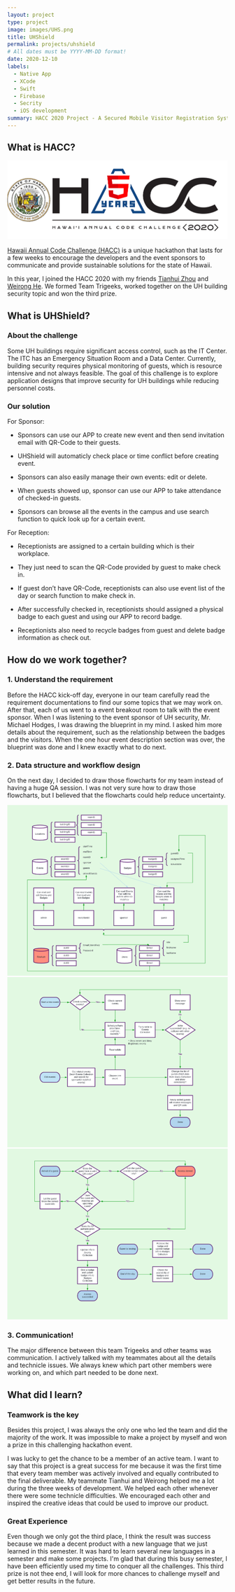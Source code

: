 ```yaml
---
layout: project
type: project
image: images/UHS.png
title: UHShield
permalink: projects/uhshield
# All dates must be YYYY-MM-DD format!
date: 2020-12-10
labels:
  - Native App
  - XCode
  - Swift
  - Firebase
  - Secrity
  - iOS development
summary: HACC 2020 Project - A Secured Mobile Visitor Registration System.
---
```


## What is HACC?

<img class="ui big right image" src="../images/HACC.png">

<a href="https://hacc.hawaii.gov/">Hawaii Annual Code Challenge (HACC)</a> is a unique hackathon that lasts for a few weeks to encourage the developers and the event sponsors to communicate and provide sustainable solutions for the state of Hawaii.

In this year, I joined the HACC 2020 with my friends <a href="https://tianhuizhou.github.io/">Tianhui Zhou</a> and <a href="https://heweiron.github.io/">Weirong He</a>. We formed Team Trigeeks, worked together on the UH building security topic and won the third prize.

## What is UHShield?

### About the challenge

Some UH buildings require significant access control, such as the IT Center.  The ITC has an Emergency Situation Room and a Data Center. Currently, building security requires physical monitoring of guests, which is resource intensive and not always feasible. The goal of this challenge is to explore application designs that improve security for UH buildings while reducing personnel costs.

### Our solution

<div class="ui embed" data-source="youtube" data-id="YX9HWBJndsU" >
</div>

For Sponsor:

- Sponsors can use our APP to create new event and then send invitation email with QR-Code to their guests.

- UHShield will automaticly check place or time conflict before creating event.

- Sponsors can also easily manage their own events: edit or delete.

- When guests showed up, sponsor can use our APP to take attendance of checked-in guests.

- Sponsors can browse all the events in the campus and use search function to quick look up for a certain event.


For Reception:

- Receptionists are assigned to a certain building which is their workplace.

- They just need to scan the QR-Code provided by guest to make check in.

- If guest don’t have QR-Code, receptionists can also use event list of the day or search function to make check in.

- After successfully checked in, receptionists should assigned a physical badge to each guest and using our APP to record badge.

- Receptionists also need to recycle badges from guest and delete badge information as check out.



## How do we work together?

### 1. Understand the requirement

Before the HACC kick-off day, everyone in our team carefully read the requirement documentations to find our some topics that we may work on. After that, each of us went to a event breakout room to talk with the event sponsor. When I was listening to the event sponsor of UH security, Mr. Michael Hodges, I was drawing the blueprint in my mind. I asked him more details about the requirement, such as the relationship between the badges and the visitors. When the one hour event description section was over, the blueprint was done and I knew exactly what to do next.

### 2. Data structure and workflow design

On the next day, I decided to draw those flowcharts for my team instead of having a huge QA session. I was not very sure how to draw those flowcharts, but I believed that the flowcharts could help reduce uncertainty.

<img class="ui big right image" src="../images/uhs_data.png">
<img class="ui big right image" src="../images/uhs_sponsor.png">
<img class="ui big right image" src="../images/uhs_reception.png">


### 3. Communication!

The major difference between this team Trigeeks and other teams was communication. I actively talked with my teammates about all the details and technicle issues. We always knew which part other members were working on, and which part needed to be done next.


## What did I learn?

### Teamwork is the key

Besides this project, I was always the only one who led the team and did the majority of the work. It was impossible to make a project by myself and won a prize in this challenging hackathon event.

I was lucky to get the chance to be a member of an active team. I want to say that this project is a great success for me because it was the first time that every team member was actively involved and equally contributed to the final deliverable. My teammate Tianhui and Weirong helped me a lot during the three weeks of development. We helped each other whenever there were some technicle difficulties. We encouraged each other and inspired the creative ideas that could be used to improve our product.

### Great Experience

Even though we only got the third place, I think the result was success because we made a decent product with a new language that we just learned in this semester. It was hard to learn several new languages in a semester and make some projects. I'm glad that during this busy semester, I have been efficiently used my time to conquer all the challenges. This third prize is not thee end, I will look for more chances to challenge myself and get better results in the future.

